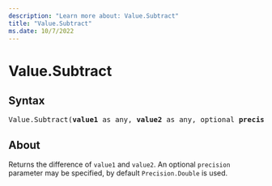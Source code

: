 ```yaml
---
description: "Learn more about: Value.Subtract"
title: "Value.Subtract"
ms.date: 10/7/2022
---
```

# Value.Subtract

## Syntax

<pre>
Value.Subtract(<b>value1</b> as any, <b>value2</b> as any, optional <b>precision</b> as nullable number) as any
</pre>

## About

Returns the difference of `value1` and `value2`. An optional `precision` parameter may be specified, by default `Precision.Double` is used.
